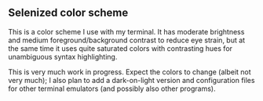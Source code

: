 Selenized color scheme
----------------------

This is a color scheme I use with my terminal.  It has moderate brightness and
medium foreground/background contrast to reduce eye strain, but at the same
time it uses quite saturated colors with contrasting hues for unambiguous 
syntax highlighting.

This is very much work in progress.  Expect the colors to change (albeit not
very much); I also plan to add a dark-on-light version and configuration files
for other terminal emulators (and possibly also other programs).

